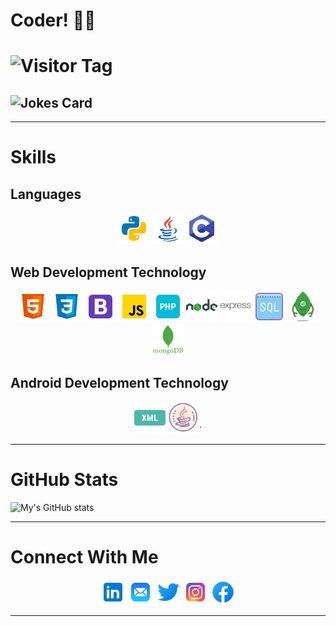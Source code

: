 # **Coder!** :man_student:

# ![Visitor Tag](https://estruyf-github.azurewebsites.net/api/VisitorHit?user=hap2y1122&repo=github-visitors-badge&countColorcountColor&countColor=%237B1E7A)    

## ![Jokes Card](https://readme-jokes.vercel.app/api)

<hr>

# Skills
## Languages
<p align="middle">
    <img src="./Pics/python.png" width="50" height="50"> 
    <img src="./Pics/java.png" width="50" height="50"> 
    <img src="./Pics/c.png" width="50" height="50"> 
</p>

## Web Development Technology
<p align="middle">
    <img src="./Pics/html5.png" width="50" height="50"> 
    <img src="./Pics/css3.png" width="50" height="50"> 
    <img src="./Pics/bootstrap.png" width="50" height="50"> 
    <img src="./Pics/javascript.png" width="50" height="50"> 
    <img src="./Pics/php.png" width="50" height="50"> 
    <img src="./Pics/nodejs.png" width="50" height="50">  
    <img src="./Pics/express.svg" width="50" height="50">  
    <img src="./Pics/sql.png" width="50" height="50">  
    <img src="./Pics/robomongo.png" width="50" height="50">  
    <img src="./Pics/mongoDB.webp" width="50" height="50">  
</p>

## Android Development Technology
<p align="middle">
    <img src="./Pics/xml.png" width="50" height="50">
    <img src="./Pics/Xmljava.png" width="50" height="50">`
</p>
<hr>

# GitHub Stats
![My's GitHub stats](https://github-readme-stats.vercel.app/api?username=hap2y1122&show_icons=true&theme=tokyonight)

<hr>

# Connect With Me
<p align="middle">
    <a href="https://www.linkedin.com/in/swaraj--kumar/"> <img src="./Pics/linkedin.png" width="40" height="40"></a>
    <a href="mailto:b190040@nitsikkim.ac.in"> <img src="./Pics/mail.png" width="40" height="40"></a>
    <a href="https://twitter.com/SwarajKumarCha3"> <img src="./Pics/twitter.png" width="40" height="40"></a>
    <a href="https://www.instagram.com/swaraj1729/"> <img src="./Pics/instagram.png" width="40" height="40"></a>
    <a href="https://www.facebook.com/swaraj4715/"> <img src="./Pics/facebook.png" width="40" height="40"></a>
</p>
<hr>

